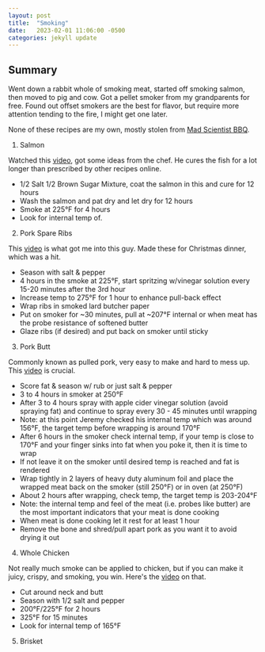 ```yaml
---
layout: post
title:  "Smoking"
date:   2023-02-01 11:06:00 -0500
categories: jekyll update
---
```


## Summary
Went down a rabbit whole of smoking meat, started off smoking salmon, then moved to pig and cow. Got a pellet smoker from my grandparents for free. Found out offset smokers are the best for flavor, but require more attention tending to the fire, I might get one later.

None of these recipes are my own, mostly stolen from [Mad Scientist BBQ][msbbq].


1. Salmon

Watched this [video][salmon], got some ideas from the chef. He cures the fish for a lot longer than prescribed by other recipes online.

- 1/2 Salt 1/2 Brown Sugar Mixture, coat the salmon in this and cure for 12 hours
- Wash the salmon and pat dry and let dry for 12 hours
- Smoke at 225°F for 4 hours
- Look for internal temp of.


2. Pork Spare Ribs

This [video][porkribs] is what got me into this guy. Made these for Christmas dinner, which was a hit.

- Season with salt & pepper
- 4 hours in the smoke at 225°F, start spritzing w/vinegar solution every 15-20 minutes after the 3rd hour
- Increase temp to 275°F for 1 hour to enhance pull-back effect
- Wrap ribs in smoked lard butcher paper
- Put on smoker for ~30 minutes, pull at ~207°F internal or when meat has the probe resistance of softened butter
- Glaze ribs (if desired) and put back on smoker until sticky

3. Pork Butt

Commonly known as pulled pork, very easy to make and hard to mess up. This [video][porkbutt] is crucial.

- Score fat & season w/ rub or just salt & pepper
- 3 to 4 hours in smoker at 250°F
- After 3 to 4 hours spray with apple cider vinegar solution (avoid spraying fat) and continue to spray every 30 - 45 minutes until wrapping
- Note: at this point Jeremy checked his internal temp which was around 156°F, the target temp before wrapping is around 170°F
- After 6 hours in the smoker check internal temp, if your temp is close to 170°F and your finger sinks into fat when you poke it, then it is time to wrap
- If not leave it on the smoker until desired temp is reached and fat is rendered
- Wrap tightly in 2 layers of heavy duty aluminum foil and place the wrapped meat back on the smoker (still 250°F) or in oven (at 250°F)
- About 2 hours after wrapping, check temp, the target temp is 203-204°F
- Note: the internal temp and feel of the meat (i.e. probes like butter) are the most important indicators that your meat is done cooking
- When meat is done cooking let it rest for at least 1 hour
- Remove the bone and shred/pull apart pork as you want it to avoid drying it out

4. Whole Chicken

Not really much smoke can be applied to chicken, but if you can make it juicy, crispy, and smoking, you win. Here's the [video][chicken] on that.

- Cut around neck and butt
- Season with 1/2 salt and pepper
- 200°F/225°F for 2 hours
- 325°F for 15 minutes
- Look for internal temp of 165°F


5. Brisket


[msbbq]: https://www.youtube.com/@MadScientistBBQ
[salmon]: https://www.youtube.com/watch?v=mCWTzkhFg1M
[porkribs]: https://www.youtube.com/watch?v=YlK-za2JZqg
[porkbutt]: https://www.youtube.com/watch?v=rgPJxy_IngY
[chicken]: https://www.youtube.com/watch?v=-JJx4eZNmz4
